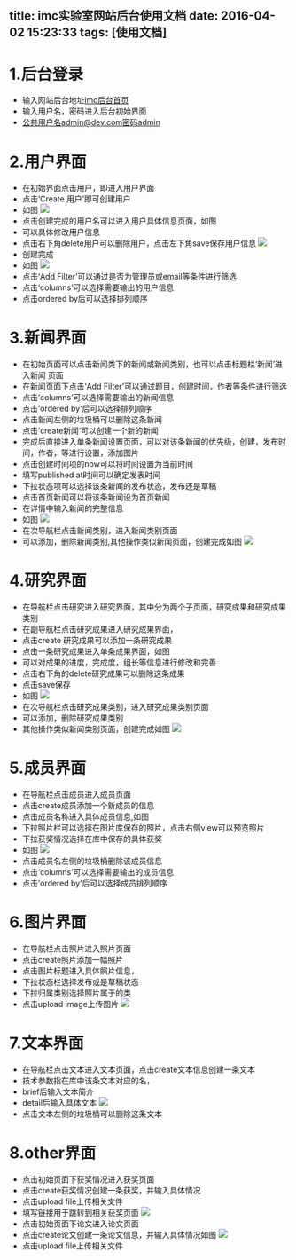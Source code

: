 title: imc实验室网站后台使用文档
date: 2016-04-02 15:23:33
tags: [使用文档]
---
# 1.后台登录
 - 输入网站后台地址[imc后台首页](http://imc.cuc.edu.cn/keystone)
 - 输入用户名，密码进入后台初始界面
  - 公共用户名admin@dev.com密码admin
  
# 2.用户界面
 - 在初始界面点击用户，即进入用户界面
 - 点击‘Create 用户’即可创建用户
 - 如图
 ![ ](/img/yingzefeng/add_user.PNG)
 - 点击创建完成的用户名可以进入用户具体信息页面，如图
  - 可以具体修改用户信息
  - 点击右下角delete用户可以删除用户，点击左下角save保存用户信息
 ![ ](/img/yingzefeng/user_info.PNG)
 - 创建完成
 - 如图
 ![ ](/img/yingzefeng/user.PNG)
 - 点击‘Add Filter’可以通过是否为管理员或email等条件进行筛选
 - 点击‘columns’可以选择需要输出的用户信息
 - 点击ordered by后可以选择排列顺序
 
# 3.新闻界面
 - 在初始页面可以点击新闻类下的新闻或新闻类别，也可以点击标题栏‘新闻’进入新闻
页面
 - 在新闻页面下点击‘Add Filter’可以通过题目，创建时间，作者等条件进行筛选
 - 点击‘columns’可以选择需要输出的新闻信息
 - 点击’ordered by‘后可以选择排列顺序
 - 点击新闻左侧的垃圾桶可以删除这条新闻
 - 点击‘create新闻’可以创建一个新的新闻
  - 完成后直接进入单条新闻设置页面，可以对该条新闻的优先级，创建，发布时间，作者，等进行设置，添加图片
  - 点击创建时间项的now可以将时间设置为当前时间
  - 填写published at时间可以确定发表时间
  - 下拉状态项可以选择该条新闻的发布状态，发布还是草稿
  - 点击首页新闻可以将该条新闻设为首页新闻
  - 在详情中输入新闻的完整信息
  - 如图
![ ](/img/yingzefeng/news.PNG)
 - 在次导航栏点击新闻类别，进入新闻类别页面
  - 可以添加，删除新闻类别,其他操作类似新闻页面，创建完成如图
![ ](/img/yingzefeng/news_type.PNG)

# 4.研究界面
 - 在导航栏点击研究进入研究界面，其中分为两个子页面，研究成果和研究成果类别
 - 在副导航栏点击研究成果进入研究成果界面，
 - 点击create 研究成果可以添加一条研究成果
 - 点击一条研究成果进入单条成果界面，如图
  - 可以对成果的进度，完成度，组长等信息进行修改和完善
  - 点击右下角的delete研究成果可以删除这条成果
  - 点击save保存
  - 如图
![ ](/img/yingzefeng/research.PNG)
 - 在次导航栏点击研究成果类别，进入研究成果类别页面
  - 可以添加，删除研究成果类别
  - 其他操作类似新闻类别页面，创建完成如图
![ ](/img/yingzefeng/research_type.PNG)

# 5.成员界面
 - 在导航栏点击成员进入成员页面
 - 点击create成员添加一个新成员的信息
 - 点击成员名称进入具体成员信息,如图
  - 下拉照片栏可以选择在图片库保存的照片，点击右侧view可以预览照片
  - 下拉获奖情况选择在库中保存的具体获奖
  - 如图
![ ](/img/yingzefeng/member.PNG)
 - 点击成员名左侧的垃圾桶删除该成员信息
 - 点击‘columns’可以选择需要输出的成员信息
 - 点击’ordered by‘后可以选择成员排列顺序
 
# 6.图片界面
 - 在导航栏点击照片进入照片页面
 - 点击create照片添加一幅照片
 - 点击图片标题进入具体照片信息，
  - 下拉状态栏选择发布或是草稿状态
  - 下拉归属类别选择照片属于的类
  - 点击upload image上传图片
![ ](/img/yingzefeng/add_img.PNG)

# 7.文本界面
 - 在导航栏点击文本进入文本页面，点击create文本信息创建一条文本
  - 技术参数指在库中该条文本对应的名，
  - brief后输入文本简介
  - detail后输入具体文本
![ ](/img/yingzefeng/text.PNG)
 - 点击文本左侧的垃圾桶可以删除这条文本
 
# 8.other界面
 - 点击初始页面下获奖情况进入获奖页面
  - 点击create获奖情况创建一条获奖，并输入具体情况
  - 点击upload file上传相关文件
  - 填写链接用于跳转到相关获奖页面
![ ](/img/yingzefeng/prize.PNG)
 - 点击初始页面下论文进入论文页面
  - 点击create论文创建一条论文信息，并输入具体情况如图
![ ](/img/yingzefeng/paper.PNG)
  - 点击upload file上传相关文件
